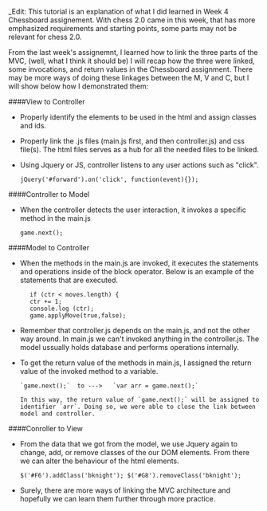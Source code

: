 
_Edit: This tutorial is an explanation of what I did learned in Week 4 Chessboard assignement. With chess 2.0 came in this week, that has more emphasized requirements and starting points, some parts may not be relevant for chess 2.0.

From the last week's assignemnt, I learned how to link the three parts of the MVC, (well, what I think it should be) I will recap how the three were linked, some invocations, and return values in the Chessboard assignment. There may be more ways of doing these linkages between the M, V and C, but I will show below how I demonstrated them:

####View to Controller

 - Properly identify the elements to be used in the html and assign classes and ids.
 - Properly link the .js files (main.js first, and then controller.js) and css file(s). The html files serves as a hub for all the needed files to be linked.
 - Using Jquery or JS,  controller listens to any user actions such as "click". 
 
      `jQuery('#forward').on('click', function(event){});`
 
####Controller to Model
 
 - When the controller detects the user interaction, it invokes a specific method in the main.js
 
      `game.next();`
 
####Model to Controller

 - When the methods in the main.js are invoked, it executes the statements and operations inside of the block operator. Below is an example of the statements that are executed.
 
```
      if (ctr < moves.length) {
      ctr += 1;
      console.log (ctr);
      game.applyMove(true,false); 
```
      
 - Remember that controller.js depends on the main.js, and not the other way around. In main.js we can't invoked anything in the controller.js. The model ussually holds database and performs operations internally.
 
 - To get the return value of the methods in main.js,  I assigned the return value of the invoked method to a variable.
 
       `game.next();`  to --->   `var arr = game.next();`
       
       In this way, the return value of `game.next();` will be assigned to identifier `arr`. Doing so, we were able to close the link between model and controller.  
 
 
####Conroller to View
 
 - From the data that we got from the model, we use Jquery again to change, add, or remove classes of the our DOM elements. From there we can alter the behaviour of the html elements. 
 
     `$('#F6').addClass('bknight');
      $('#G8').removeClass('bknight');`
 
- Surely, there are more ways of linking the MVC architecture and hopefully we can learn them further through more practice.
